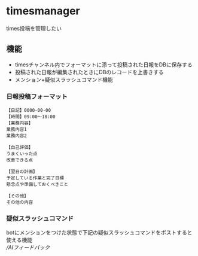 # timesmanager
times投稿を管理したい

## 機能
- timesチャンネル内でフォーマットに添って投稿された日報をDBに保存する
- 投稿された日報が編集されたときにDBのレコードを上書きする
- メンション+疑似スラッシュコマンド機能

### 日報投稿フォーマット
````
【日記】0000-00-00
【時間】09:00～18:00
【業務内容】
業務内容1
業務内容2

【自己評価】
うまくいった点
改善できる点

【翌日の計画】
予定している作業と完了目標
懸念点や準備しておくべきこと

【その他】
その他の内容
````

### 疑似スラッシュコマンド
botにメンションをつけた状態で下記の疑似スラッシュコマンドをポストすると使える機能<br>
*/AIフィードバック*


